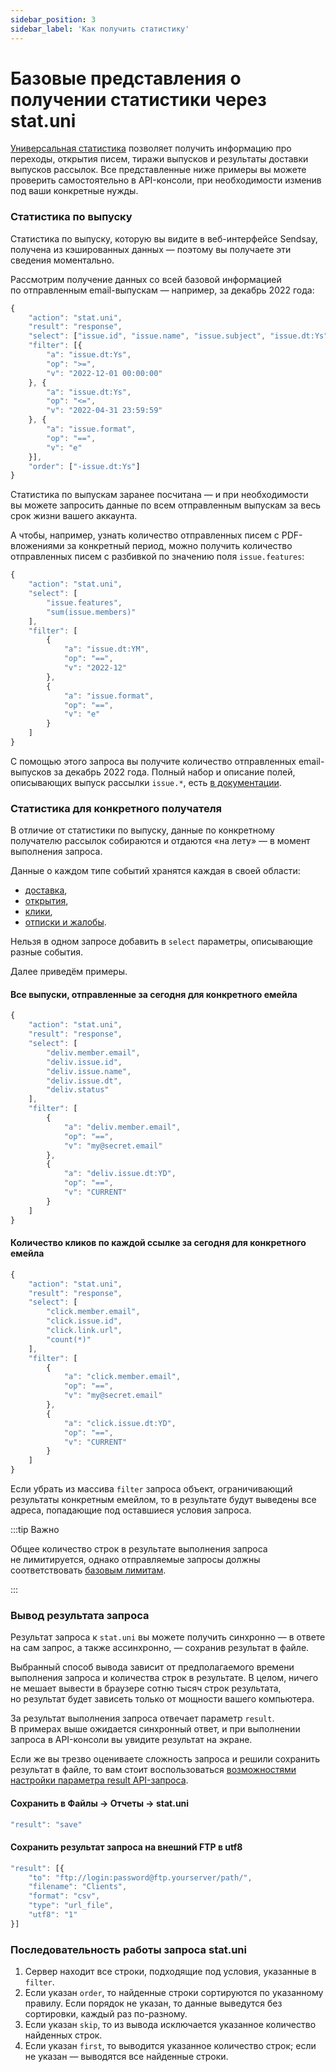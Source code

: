 ```yaml
---
sidebar_position: 3
sidebar_label: 'Как получить статистику'
---
```


# Базовые представления о получении статистики через stat.uni

[Универсальная статистика](https://sendsay.ru/api/api.html#Универсальная-статистика) позволяет получить информацию про переходы, открытия писем, тиражи выпусков и результаты доставки выпусков рассылок. Все представленные ниже примеры вы можете проверить самостоятельно в API-консоли, при необходимости изменив под ваши конкретные нужды.

### Статистика по выпуску

Статистика по выпуску, которую вы видите в веб-интерфейсе Sendsay, получена из кэшированных данных — поэтому вы получаете эти сведения моментально.

Рассмотрим получение данных со всей базовой информацией по отправленным email-выпускам — например, за декабрь 2022 года:

<!-- prettier-ignore -->
```js
{
	"action": "stat.uni",
	"result": "response",
	"select": ["issue.id", "issue.name", "issue.subject", "issue.dt:Ys", "issue.group.gid", "issue.group.name", "issue.members", "issue.deliv_ok", "issue.deliv_bad", "issue.readed", "issue.u_readed", "issue.clicked", "issue.u_clicked", "issue.unsubed"],
	"filter": [{
		"a": "issue.dt:Ys",
		"op": ">=",
		"v": "2022-12-01 00:00:00"
	}, {
		"a": "issue.dt:Ys",
		"op": "<=",
		"v": "2022-04-31 23:59:59"
	}, {
		"a": "issue.format",
		"op": "==",
		"v": "e"
	}],
	"order": ["-issue.dt:Ys"]
}
```

Статистика по выпускам заранее посчитана — и при необходимости вы можете запросить данные по всем отправленным выпускам за весь срок жизни вашего аккаунта.

А чтобы, например, узнать количество отправленных писем с PDF-вложениями за конкретный период, можно получить количество отправленных писем с разбивкой по значению поля `issue.features`:

<!-- prettier-ignore -->
```js
{
    "action": "stat.uni",
    "select": [
        "issue.features",
        "sum(issue.members)"
    ],
    "filter": [
        {
            "a": "issue.dt:YM",
            "op": "==",
            "v": "2022-12"
        },
        {
            "a": "issue.format",
            "op": "==",
            "v": "e"
        }
    ]
}
```

С помощью этого запроса вы получите количество отправленных email-выпусков за декабрь 2022 года. Полный набор и описание полей, описывающих выпуск рассылки `issue.*`, есть [в документации](https://sendsay.ru/api/api.html#Информация-o-выпуске).

### Статистика для конкретного получателя

В отличие от статистики по выпуску, данные по конкретному получателю рассылок собираются и отдаются «на лету» — в момент выполнения запроса.

Данные о каждом типе событий хранятся каждая в своей области:

- [доставка](https://sendsay.ru/api/api.html#Информация-о-доставке-и-прочих-свойствах-каждого-сообщения),
- [открытия](https://sendsay.ru/api/api.html#Информация-об-открытии-писем),
- [клики](https://sendsay.ru/api/api.html#%Информация-о-переходах),
- [отписки и жалобы](https://sendsay.ru/api/api.html#Информация-об-отписке).

Нельзя в одном запросе добавить в `select` параметры, описывающие разные события.

Далее приведём примеры.

#### Все выпуски, отправленные за сегодня для конкретного емейла

<!-- prettier-ignore -->
```js
{
    "action": "stat.uni",
    "result": "response",
    "select": [
        "deliv.member.email",
        "deliv.issue.id",
        "deliv.issue.name",
        "deliv.issue.dt",
        "deliv.status"
    ],
    "filter": [
        {
            "a": "deliv.member.email",
            "op": "==",
            "v": "my@secret.email"
        },
        {
            "a": "deliv.issue.dt:YD",
            "op": "==",
            "v": "CURRENT"
        }
    ]
}
```

#### Количество кликов по каждой ссылке за сегодня для конкретного емейла

<!-- prettier-ignore -->
```js
{
    "action": "stat.uni",
    "result": "response",
    "select": [
        "click.member.email",
        "click.issue.id",
        "click.link.url",
        "count(*)"
    ],
    "filter": [
        {
            "a": "click.member.email",
            "op": "==",
            "v": "my@secret.email"
        },
        {
            "a": "click.issue.dt:YD",
            "op": "==",
            "v": "CURRENT"
        }
    ]
}
```

Если убрать из массива `filter` запроса объект, ограничивающий результаты конкретным емейлом, то в результате будут выведены все адреса, попадающие под оставшиеся условия запроса.

:::tip Важно

Общее количество строк в результате выполнения запроса не лимитируется, однако отправляемые запросы должны соответствовать [базовым лимитам](https://sendsay.ru/api/api.html#Базовые-лимиты_вызовов).

:::

### Вывод результата запроса

Результат запроса к `stat.uni` вы можете получить синхронно — в ответе на сам запрос, а также ассинхронно, — сохранив результат в файле.

Выбранный способ вывода зависит от предполагаемого времени выполнения запроса и количества строк в результате. В целом, ничего не мешает вывести в браузере сотню тысяч строк результата, но результат будет зависеть только от мощности вашего компьютера.

За результат выполнения запроса отвечает параметр `result`. В примерах выше ожидается синхронный ответ, и при выполнении запроса в API-консоли вы увидите результат на экране.

Если же вы трезво оцениваете сложность запроса и решили сохранить результат в файле, то вам стоит воспользоваться [возможностями настройки параметра result API-запроса](https://sendsay.ru/api/api.html#Возвращаемое-значение).

#### Сохранить в Файлы -> Отчеты -> stat.uni

<!-- prettier-ignore -->
```js
"result": "save"
```

#### Сохранить результат запроса на внешний FTP в utf8

<!-- prettier-ignore -->
```js
"result": [{
	"to": "ftp://login:password@ftp.yourserver/path/",
	"filename": "Clients",
	"format": "csv",
	"type": "url_file",
	"utf8": "1"
}]
```

### Последовательность работы запроса stat.uni

1. Сервер находит все строки, подходящие под условия, указанные в `filter`.
2. Если указан `order`, то найденные строки сортируются по указанному правилу. Если порядок не указан, то данные выведутся без сортировки, каждый раз по-разному.
3. Если указан `skip`, то из вывода исключается указанное количество найденных строк.
4. Если указан `first`, то выводится указанное количество строк; если не указан — выводятся все найденные строки.
